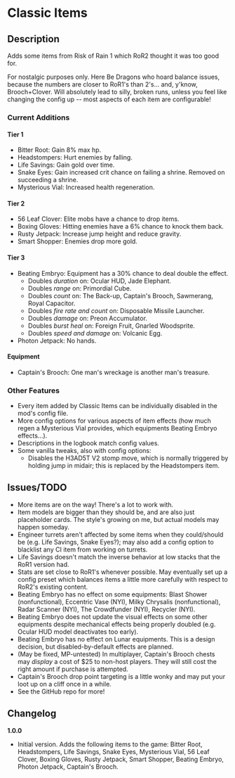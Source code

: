 # Classic Items

## Description

Adds some items from Risk of Rain 1 which RoR2 thought it was too good for.

For nostalgic purposes only. Here Be Dragons who hoard balance issues, because the numbers are closer to RoR1's than 2's... and, y'know, Brooch+Clover. Will absolutely lead to silly, broken runs, unless you feel like changing the config up -- most aspects of each item are configurable!

### Current Additions
#### Tier 1
- Bitter Root: Gain 8% max hp.
- Headstompers: Hurt enemies by falling.
- Life Savings: Gain gold over time.
- Snake Eyes: Gain increased crit chance on failing a shrine. Removed on succeeding a shrine.
- Mysterious Vial: Increased health regeneration.
#### Tier 2
- 56 Leaf Clover: Elite mobs have a chance to drop items.
- Boxing Gloves: Hitting enemies have a 6% chance to knock them back.
- Rusty Jetpack: Increase jump height and reduce gravity.
- Smart Shopper: Enemies drop more gold.
#### Tier 3
- Beating Embryo: Equipment has a 30% chance to deal double the effect.
  - Doubles *duration* on: Ocular HUD, Jade Elephant.
  - Doubles *range* on: Primordial Cube.
  - Doubles *count* on: The Back-up, Captain's Brooch, Sawmerang, Royal Capacitor.
  - Doubles *fire rate and count* on: Disposable Missile Launcher.
  - Doubles *damage* on: Preon Accumulator.
  - Doubles *burst heal* on: Foreign Fruit, Gnarled Woodsprite.
  - Doubles *speed and damage* on: Volcanic Egg.
- Photon Jetpack: No hands.
#### Equipment
- Captain's Brooch: One man's wreckage is another man's treasure.

### Other Features
- Every item added by Classic Items can be individually disabled in the mod's config file.
- More config options for various aspects of item effects (how much regen a Mysterious Vial provides, which equipments Beating Embryo effects...).
- Descriptions in the logbook match config values.
- Some vanilla tweaks, also with config options:
  - Disables the H3AD5T V2 stomp move, which is normally triggered by holding jump in midair; this is replaced by the Headstompers item.

## Issues/TODO

- More items are on the way! There's a lot to work with.
- Item models are bigger than they should be, and are also just placeholder cards. The style's growing on me, but actual models may happen someday.
- Engineer turrets aren't affected by some items when they could/should be (e.g. Life Savings, Snake Eyes?); may also add a config option to blacklist any CI item from working on turrets.
- Life Savings doesn't match the inverse behavior at low stacks that the RoR1 version had.
- Stats are set close to RoR1's whenever possible. May eventually set up a config preset which balances items a little more carefully with respect to RoR2's existing content.
- Beating Embryo has no effect on some equipments: Blast Shower (nonfunctional), Eccentric Vase (NYI), Milky Chrysalis (nonfunctional), Radar Scanner (NYI), The Crowdfunder (NYI), Recycler (NYI).
- Beating Embryo does not update the visual effects on some other equipments despite mechanical effects being properly doubled (e.g. Ocular HUD model deactivates too early).
- Beating Embryo has no effect on Lunar equipments. This is a design decision, but disabled-by-default effects are planned.
- (May be fixed, MP-untested) In multiplayer, Captain's Brooch chests may *display* a cost of $25 to non-host players. They will still cost the right amount if purchase is attempted.
- Captain's Brooch drop point targeting is a little wonky and may put your loot up on a cliff once in a while.
- See the GitHub repo for more!

## Changelog

**1.0.0**

- Initial version. Adds the following items to the game: Bitter Root, Headstompers, Life Savings, Snake Eyes, Mysterious Vial, 56 Leaf Clover, Boxing Gloves, Rusty Jetpack, Smart Shopper, Beating Embryo, Photon Jetpack, Captain's Brooch.